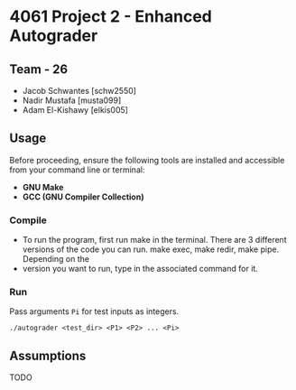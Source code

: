 # 4061 Project 2 - Enhanced Autograder

## Team - 26

- Jacob Schwantes [schw2550]
- Nadir Mustafa [musta099]
- Adam El-Kishawy [elkis005]

<!-- ## Contributions
- Jacob:
- Nadir:
- Adam:  -->

## Usage

Before proceeding, ensure the following tools are installed and accessible from your command line or terminal:

- **GNU Make**
- **GCC (GNU Compiler Collection)**

### Compile

- To run the program, first run make in the terminal. There are 3 different versions of the code you can run. make exec, make redir, make pipe. Depending on the
- version you want to run, type in the associated command for it.

### Run

Pass arguments `Pi` for test inputs as integers.

```
./autograder <test_dir> <P1> <P2> ... <Pi>
```

## Assumptions

TODO
